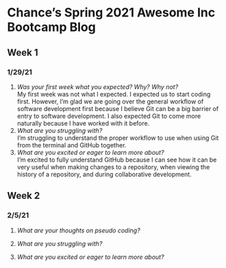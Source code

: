 # Chance’s Spring 2021 Awesome Inc Bootcamp Blog
## Week 1
### 1/29/21
1. *Was your first week what you expected? Why? Why not?*<br>
My first week was not what I expected. I expected us to start coding first. However, I’m glad we are going over the general workflow of software development first because I believe Git can be a big barrier of entry to software development. I also expected Git to come more naturally because I have worked with it before.
2. *What are you struggling with?*<br>
I’m struggling to understand the proper workflow to use when using Git from the terminal and GitHub together.
3. *What are you excited or eager to learn more about?*<br>
I’m excited to fully understand GitHub because I can see how it can be very useful when making changes to a repository, when viewing the history of a repository, and during collaborative development.
## Week 2
### 2/5/21
1. *What are your thoughts on pseudo coding?*<br>

2. *What are you struggling with?*<br>

3. *What are you excited or eager to learn more about?*<br>